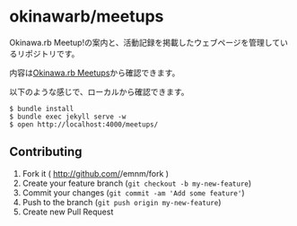 okinawarb/meetups
=======
Okinawa.rb Meetup!の案内と、活動記録を掲載したウェブページを管理しているリポジトリです。

内容は[Okinawa.rb Meetups](http://www.okinawarb.org/meetups/)から確認できます。

以下のような感じで、ローカルから確認できます。

```
$ bundle install
$ bundle exec jekyll serve -w
$ open http://localhost:4000/meetups/
```

## Contributing

1. Fork it ( http://github.com/<my-github-username>/emnm/fork )
2. Create your feature branch (`git checkout -b my-new-feature`)
3. Commit your changes (`git commit -am 'Add some feature'`)
4. Push to the branch (`git push origin my-new-feature`)
5. Create new Pull Request
